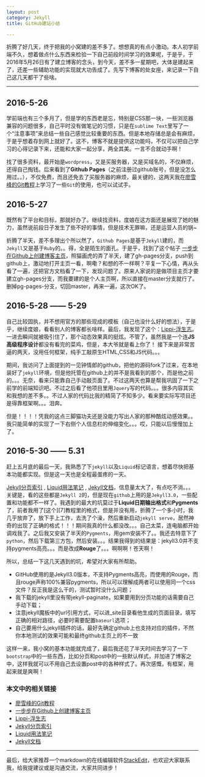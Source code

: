 ```yaml
---
layout: post
category: Jekyll
title: GitHub建站小结

---
```


折腾了好几天，终于把我的小窝建的差不多了。想想真的有点小激动。本人初学前端不久，想着做点什么东西来检验一下自己前段时间学习的效果呢，于是乎，于2016年5月26日有了建立博客的念头，到今天，差不多一星期吧，大体是建起来了，还差一些辅助功能的实现就大功告成了。先写下博客的处女座，来记录一下自己这几天都干了些啥。

------

## 2016-5-26
学前端也有三个多月了，但是学的东西老是忘，特别是<abbr>CSS</abbr>那一块，一些浏览器兼容的问题很多，自己平时没有做笔记的习惯，只是在`sublime Text`里写了一个“注意事项”来总结一些自己感觉比较重要的东西。但是本地存储总是会有麻烦，于是乎想着存到网上就好了。这不，博客不就是提供这功能吗，不仅可以把自己学习的心得记录下来，还能和大家一起分享，两全其美。一言不合就动手啊！

找了很多资料，最开始是`wordpress`，又是买服务器，又是买域名的，不仅麻烦，还得自己掏钱。后来看到了**Github Pages**（之前注册过github账号，但是没怎么用过。。），不仅免费，而且还免去了买服务器的麻烦，最关键的，这两天我在[廖雪峰的Git教程][1]上学习了一些`Git`的使用，也可以试试手。

[1]: http://www.liaoxuefeng.com/wiki/0013739516305929606dd18361248578c67b8067c8c017b000/00137396287703354d8c6c01c904c7d9ff056ae23da865a000  "Git教程"

## 2016-5-27
既然有了平台和目标，那就好办了。继续找资料，度娘在这方面还是展现了她的魅力，虽然说前段日子发生了些不好的事情，但是技术无罪嘛，还是运营人员的锅~

折腾了半天，差不多理出个所以然了，`Github Pages`是基于`Jekyll`建的，而`Jekyll`又是基于`Ruby`的。。得，全是陌生的面孔。于是乎，找到了这个帖子 [一步步在Github上创建博客主页][2]，照猫画虎的弄了半天，建了gh-pages分支，push到github上，激动地打开主页一看，啊嘞？和想的不一样啊？平复一下心情，再从头看了一遍，还把官方文档看了一下，发现问题了。原来人家说的是做项目主页才要建立gh-pages分支，而我要建的是个人主页啊，所以直接在master分支就行了。删掉pg-pages-分支，切回master，再来一遍，这次OK了。       

[2]: http://www.pchou.info/ssgithubPage/2013-01-03-build-github-blog-page-01.html "建站教程"

## 2016-5-28  ——  5-29
自己比较固执，并不想用官方的那些现成的模板（自己也没什么好的想法），于是乎，继续度娘，看看别人的博客都长啥样。最后，我发现了这个：[Lippi-浮生志][3]。一进去瞬间就被吸引住了，那个动态效果真的挺炫。不管了，虽然我是一个连**JS高级程序设计**都没有看完的菜鸡，但是，本大爷就是看上你了！
接下来是非常苦逼的两天，没用任何框架，纯手工敲原生HTML,CSS和JS代码。。。

期间，我访问了上面提到的一见钟情郎的github，把他的源码fork了过来，在本地装好了`jekyll`环境，但是他托管在github上的并不是我看到的那个，而是他之前的。。。无奈，看来只能靠自己手动敲页面了。不过这两天也算是帮我巩固了一下之前学的前端知识吧。不过之后看了他项目里用`Jquery`写的代码。。。很多内容其实和我想的差不多。。不过人家的代码比我的精简了不知多少。看来要实际写项目还是得靠框架啊。。。泪奔。

但是！！！！凭我的这点三脚猫功夫还是没能力写出人家的那种酷炫动感效果。。我只能简单的实现了一下右侧个人信息栏的伸缩变化。。。哎，只能以后慢慢加上了。

[3]: http://www.ezlippi.com/ "Lippi-浮生志"

## 2016-5-30  —— 5.31
赶上五月底的最后一天，我熟悉了下`jekyll`以及`Liquid`标记语言，想着尽快把基本功能都实现。但是这一天也是全程最蛋疼的一天。

[Jekyll分页索引][4] , [Liquid用法笔记][5]  , [Jekyll文档][6]，信息量太大了，有点吃不消。。。关键是，看的这些都是`Jekyll 2`的，但是现在`github`上用的是`Jekyll3.0`，一些配置和功能都不一样了。我遇到的最大的坑莫过于**Liquid日期输出格式**和**Pygments**了，前者我用了[这个][7]教程里的格式，但是并没有用，折腾了一个多小时，我几乎放弃了，放下手上工作，去洗了个澡，然后重新启动`jekyll serve`，居然神奇的出现了正确的格式！！！期间我真的什么都没改。。。自己太菜，连电脑都开始调戏我了。之后我又安装了半天的`Pygments`，用gem安装不了。。我还去特意下了`python`，然后下载第三方包，然后安装。。。结果我得到的结果是：jekyll3.0并不支持pygments高亮。。。而是改成**Rouge**了。。。啊啊啊！苍天啊！

所以，总结一下这几天遇到的坑，希望对大家有所帮助。
 - GitHub使用的是Jekyll3.0版本，不支持Pygments高亮，而使用的Rouge，而且rouge声称100%兼容pygments，所以可以理解成两者可以使用同一个css文件？反正我是这么干的，测试暂时没什么问题；
 - 我下载的jekyll里没有带jekyll-paginate，如果要用到分页功能的话需要自己手动下载；
 - 注意jekyll魔板中的url引用方式，可以进_site目录看他生成的页面目录，填写正确的相对路径，必要时需要配置`baseurl`选项；
 - 自己要用什么jekyll插件的话，最好先确定github上也支持对应的插件，不然你本地测试的效果可能和最终github主页上的不一致

这样一来，我小窝的基本功能就完成了，最后我还花了半天时间去学习了一下`bootstrap`中的一些东西，比如分页和post中的一些默认样式，并加进了博客之中，这样我就可以不用自己去设置post中的各种样式了。再次感慨，有框架，用起来就是爽啊！

[4]: https://segmentfault.com/a/1190000000406017 "jekyll分类索引"
[5]: http://blog.csdn.net/dont27/article/details/38097581 "liquid用法笔记"
[6]: http://jekyll.bootcss.com/docs/home/ "jekyll文档"


### 本文中的相关链接

- [廖雪峰的Git教程][1]
- [一步步在Github上创建博客主页][2]
- [Lippi-浮生志][3]
- [Jekyll分页索引][4]
- [Liquid用法笔记][5]
- [Jekyll文档][6]

------

最后，给大家推荐一个markdown的在线编辑软件[StackEdit](https://stackedit.io/)，也欢迎大家联系我，给我提建议或是沟通交流，大家共同进步！
